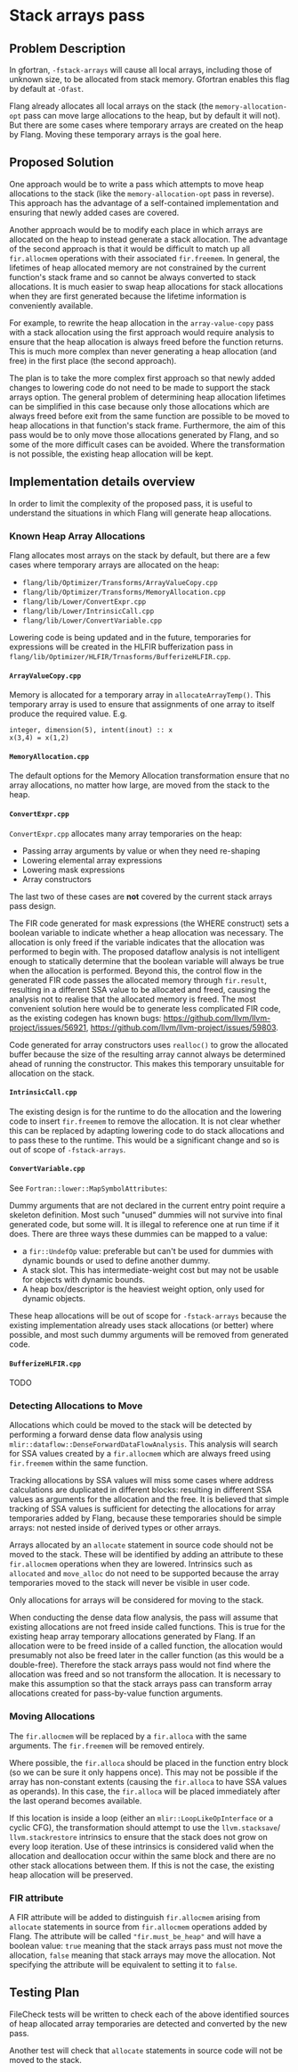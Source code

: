 # Stack arrays pass
## Problem Description
In gfortran, `-fstack-arrays` will cause all local arrays, including those of
unknown size, to be allocated from stack memory. Gfortran enables this flag by
default at `-Ofast`.

Flang already allocates all local arrays on the stack (the
`memory-allocation-opt` pass can move large allocations to the heap, but by
default it will not). But there are some cases where temporary arrays are
created on the heap by Flang. Moving these temporary arrays is the goal here.

## Proposed Solution
One approach would be to write a pass which attempts to move heap allocations to
the stack (like the `memory-allocation-opt` pass in reverse). This approach has
the advantage of a self-contained implementation and ensuring that newly added
cases are covered.

Another approach would be to modify each place in which arrays are allocated on
the heap to instead generate a stack allocation. The advantage of the second
approach is that it would be difficult to match up all `fir.allocmem` operations
with their associated `fir.freemem`. In general, the lifetimes of heap allocated
memory are not constrained by the current function's stack frame and so cannot
be always converted to stack allocations. It is much easier to swap heap
allocations for stack allocations when they are first generated because the
lifetime information is conveniently available.

For example, to rewrite the heap allocation in the `array-value-copy` pass with
a stack allocation using the first approach would require analysis to ensure
that the heap allocation is always freed before the function returns. This is
much more complex than never generating a heap allocation (and free) in the
first place (the second approach).

The plan is to take the more complex first approach so that newly added changes
to lowering code do not need to be made to support the stack arrays option. The
general problem of determining heap allocation lifetimes can be simplified in
this case because only those allocations which are always freed before exit from
the same function are possible to be moved to heap allocations in that
function's stack frame. Furthermore, the aim of this pass would be to only move
those allocations generated by Flang, and so some of the more difficult cases
can be avoided. Where the transformation is not possible, the existing heap
allocation will be kept.

## Implementation details overview
In order to limit the complexity of the proposed pass, it is useful to
understand the situations in which Flang will generate heap allocations.

### Known Heap Array Allocations
Flang allocates most arrays on the stack by default, but there are a few cases
where temporary arrays are allocated on the heap:
- `flang/lib/Optimizer/Transforms/ArrayValueCopy.cpp`
- `flang/lib/Optimizer/Transforms/MemoryAllocation.cpp`
- `flang/lib/Lower/ConvertExpr.cpp`
- `flang/lib/Lower/IntrinsicCall.cpp`
- `flang/lib/Lower/ConvertVariable.cpp`

Lowering code is being updated and in the future, temporaries for expressions
will be created in the HLFIR bufferization pass in
`flang/lib/Optimizer/HLFIR/Trnasforms/BufferizeHLFIR.cpp`.

#### `ArrayValueCopy.cpp`
Memory is allocated for a temporary array in `allocateArrayTemp()`. This
temporary array is used to ensure that assignments of one array to itself
produce the required value. E.g.

```
integer, dimension(5), intent(inout) :: x
x(3,4) = x(1,2)
```

#### `MemoryAllocation.cpp`
The default options for the Memory Allocation transformation ensure that no
array allocations, no matter how large, are moved from the stack to the heap.

#### `ConvertExpr.cpp`
`ConvertExpr.cpp` allocates many array temporaries on the heap:
  - Passing array arguments by value or when they need re-shaping
  - Lowering elemental array expressions
  - Lowering mask expressions
  - Array constructors

The last two of these cases are **not** covered by the current stack arrays pass
design.

The FIR code generated for mask expressions (the WHERE construct) sets a
boolean variable to indicate whether a heap allocation was necessary. The
allocation is only freed if the variable indicates that the allocation was
performed to begin with. The proposed dataflow analysis is not intelligent
enough to statically determine that the boolean variable will always be true
when the allocation is performed. Beyond this, the control flow in the generated
FIR code passes the allocated memory through `fir.result`, resulting in a
different SSA value to be allocated and freed, causing the analysis not to
realise that the allocated memory is freed. The most convenient solution here
would be to generate less complicated FIR code, as the existing codegen has
known bugs: https://github.com/llvm/llvm-project/issues/56921,
https://github.com/llvm/llvm-project/issues/59803.

Code generated for array constructors uses `realloc()` to grow the allocated
buffer because the size of the resulting array cannot always be determined
ahead of running the constructor. This makes this temporary unsuitable
for allocation on the stack.

#### `IntrinsicCall.cpp`
The existing design is for the runtime to do the allocation and the lowering
code to insert `fir.freemem` to remove the allocation. It is not clear whether
this can be replaced by adapting lowering code to do stack allocations and to
pass these to the runtime. This would be a significant change and so is out of
scope of `-fstack-arrays`.

#### `ConvertVariable.cpp`
See `Fortran::lower::MapSymbolAttributes`:

Dummy arguments that are not declared in the current entry point require a
skeleton definition. Most such "unused" dummies will not survive into final
generated code, but some will. It is illegal to reference one at run time if it
does. There are three ways these dummies can be mapped to a value:
- a `fir::UndefOp` value: preferable but can't be used for dummies with dynamic
  bounds or used to define another dummy.
- A stack slot. This has intermediate-weight cost but may not be usable for
  objects with dynamic bounds.
- A heap box/descriptor is the heaviest weight option, only used for dynamic
  objects.

These heap allocations will be out of scope for `-fstack-arrays` because the
existing implementation already uses stack allocations (or better) where
possible, and most such dummy arguments will be removed from generated code.

#### `BufferizeHLFIR.cpp`
TODO

### Detecting Allocations to Move
Allocations which could be moved to the stack will be detected by performing a
forward dense data flow analysis using `mlir::dataflow::DenseForwardDataFlowAnalysis`.
This analysis will search for SSA values created by a `fir.allocmem` which are
always freed using `fir.freemem` within the same function.

Tracking allocations by SSA values will miss some cases where address
calculations are duplicated in different blocks: resulting in different SSA
values as arguments for the allocation and the free. It is believed that simple
tracking of SSA values is sufficient for detecting the allocations for array
temporaries added by Flang, because these temporaries should be simple arrays:
not nested inside of derived types or other arrays.

Arrays allocated by an `allocate` statement in source code should not be moved
to the stack. These will be identified by adding an attribute to these
`fir.allocmem` operations when they are lowered. Intrinsics such as `allocated`
and `move_alloc` do not need to be supported because the array temporaries moved
to the stack will never be visible in user code.

Only allocations for arrays will be considered for moving to the stack.

When conducting the dense data flow analysis, the pass will assume that existing
allocations are not freed inside called functions. This is true for the existing
heap array temporary allocations generated by Flang. If an allocation were to be
freed inside of a called function, the allocation would presumably not also be
freed later in the caller function (as this would be a double-free). Therefore
the stack arrays pass would not find where the allocation was freed and so not
transform the allocation. It is necessary to make this assumption so that the
stack arrays pass can transform array allocations created for pass-by-value
function arguments.

### Moving Allocations
The `fir.allocmem` will be replaced by a `fir.alloca` with the same arguments.
The `fir.freemem` will be removed entirely.

Where possible, the `fir.alloca` should be placed in the function entry block
(so we can be sure it only happens once). This may not be possible if the array
has non-constant extents (causing the `fir.alloca` to have SSA values as
operands). In this case, the `fir.alloca` will be placed immediately after the
last operand becomes available.

If this location is inside a loop (either an `mlir::LoopLikeOpInterface` or a
cyclic CFG), the transformation should attempt to use the `llvm.stacksave`/
`llvm.stackrestore` intrinsics to ensure that the stack does not grow on every
loop iteration. Use of these intrinsics is considered valid when the allocation
and deallocation occur within the same block and there are no other stack
allocations between them. If this is not the case, the existing heap allocation
will be preserved.

### FIR attribute
A FIR attribute will be added to distinguish `fir.allocmem` arising from
`allocate` statements in source from `fir.allocmem` operations  added by Flang.
The attribute will be called `"fir.must_be_heap"` and will have a boolean value:
`true` meaning that the stack arrays pass must not move the allocation, `false`
meaning that stack arrays may move the allocation. Not specifying the attribute
will be equivalent to setting it to `false`.

## Testing Plan
FileCheck tests will be written to check each of the above identified sources of
heap allocated array temporaries are detected and converted by the new pass.

Another test will check that `allocate` statements in source code will not be
moved to the stack.
